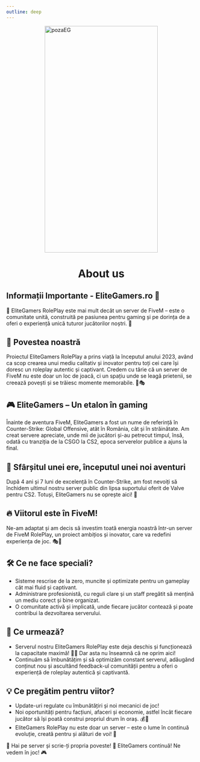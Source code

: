 ```yaml
---
outline: deep
---
```


<img src="https://i.imgur.com/V9oZKWx.png" alt="pozaEG" width="300" height="600" style="display: block; margin: 0px auto;">

# <center><span class="title-font">About us</span></center>

## Informații Importante - EliteGamers.ro 🌟
🦁 EliteGamers RolePlay este mai mult decât un server de FiveM – este o comunitate unită, construită pe pasiunea pentru gaming și pe dorința de a oferi o experiență unică tuturor jucătorilor noștri. 🚀

## 💠 Povestea noastră
Proiectul EliteGamers RolePlay a prins viață la începutul anului 2023, având ca scop crearea unui mediu calitativ și inovator pentru toți cei care își doresc un roleplay autentic și captivant. Credem cu tărie că un server de FiveM nu este doar un loc de joacă, ci un spațiu unde se leagă prietenii, se creează povești și se trăiesc momente memorabile. 💬🎭

## 🎮 EliteGamers – Un etalon în gaming
Înainte de aventura FiveM, EliteGamers a fost un nume de referință în Counter-Strike: Global Offensive, atât în România, cât și în străinătate. Am creat servere apreciate, unde mii de jucători și-au petrecut timpul, însă, odată cu tranziția de la CSGO la CS2, epoca serverelor publice a ajuns la final.

## 🛑 Sfârșitul unei ere, începutul unei noi aventuri
După 4 ani și 7 luni de excelență în Counter-Strike, am fost nevoiți să închidem ultimul nostru server public din lipsa suportului oferit de Valve pentru CS2. Totuși, EliteGamers nu se oprește aici! 💪

## 🔥 Viitorul este în FiveM!
Ne-am adaptat și am decis să investim toată energia noastră într-un server de FiveM RolePlay, un proiect ambițios și inovator, care va redefini experiența de joc. 🎭🌆

## 🛠️ Ce ne face speciali?

- Sisteme rescrise de la zero, muncite și optimizate pentru un gameplay cât mai fluid și captivant.
- Administrare profesionistă, cu reguli clare și un staff pregătit să mențină un mediu corect și bine organizat.
- O comunitate activă și implicată, unde fiecare jucător contează și poate contribui la dezvoltarea serverului.

## 🎯 Ce urmează?
- Serverul nostru EliteGamers RolePlay este deja deschis și funcționează la capacitate maximă! 🚀🔥 Dar asta nu înseamnă că ne oprim aici!
- Continuăm să îmbunătățim și să optimizăm constant serverul, adăugând conținut nou și ascultând feedback-ul comunității pentru a oferi o experiență de roleplay autentică și captivantă.

## 💡 Ce pregătim pentru viitor?

- Update-uri regulate cu îmbunătățiri și noi mecanici de joc!
- Noi oportunități pentru facțiuni, afaceri și economie, astfel încât fiecare jucător să își poată construi propriul drum în oraș. 💰🏢
- EliteGamers RolePlay nu este doar un server – este o lume în continuă evoluție, creată pentru și alături de voi! 💙

💬 Hai pe server și scrie-ți propria poveste!
💙 EliteGamers continuă! Ne vedem în joc! 🎮
